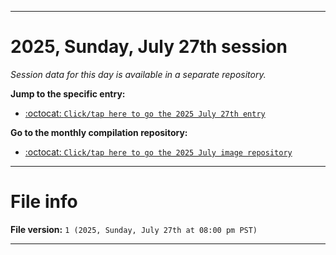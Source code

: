 
***

# 2025, Sunday, July 27th session

_Session data for this day is available in a separate repository._

**Jump to the specific entry:**

- [:octocat: `Click/tap here to go the 2025 July 27th entry`](https://github.com/seanpm2001/SeansLifeArchive_Images_MotorWorld_CarFactory_Y2025_V7/tree/SeansLifeArchive_Images_MotorWorld_CarFactory_Y2025_V7_Main-dev/2025/07_July/27/)

**Go to the monthly compilation repository:**

- [:octocat: `Click/tap here to go the 2025 July image repository`](https://github.com/seanpm2001/SeansLifeArchive_Images_MotorWorld_CarFactory_Y2025_V7/)

***

# File info

**File version:** `1 (2025, Sunday, July 27th at 08:00 pm PST)`

***
